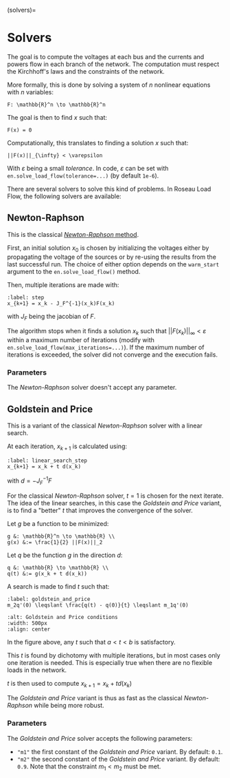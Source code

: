 (solvers)=

# Solvers

The goal is to compute the voltages at each bus and the currents and powers flow in each branch of
the network. The computation must respect the Kirchhoff's laws and the constraints of the network.

More formally, this is done by solving a system of $n$ nonlinear equations with $n$ variables:

```{math}
F: \mathbb{R}^n \to \mathbb{R}^n
```

The goal is then to find $x$ such that:

```{math}
F(x) = 0
```

Computationally, this translates to finding a solution $x$ such that:
```{math}
||F(x)||_{\infty} < \varepsilon
```
With $\varepsilon$ being a small *tolerance*.
In code, $\varepsilon$ can be set with `en.solve_load_flow(tolerance=...)` (by default `1e-6`).

There are several solvers to solve this kind of problems. In Roseau Load Flow, the following
solvers are available:


## Newton-Raphson

This is the classical [*Newton-Raphson* method](https://en.wikipedia.org/wiki/Newton%27s_method).

First, an initial solution $x_0$ is chosen by initializing the voltages either by propagating the
voltage of the sources or by re-using the results from the last successful run. The choice of
either option depends on the `warm_start` argument to the `en.solve_load_flow()` method.

Then, multiple iterations are made with:

```{math}
:label: step
x_{k+1} = x_k - J_F^{-1}(x_k)F(x_k)
```

with $J_F$ being the jacobian of $F$.

The algorithm stops when it finds a solution $x_k$ such that $||F(x_k)||_{\infty} < \varepsilon$
within a maximum number of iterations (modify with `en.solve_load_flow(max_iterations=...)`). If
the maximum number of iterations is exceeded, the solver did not converge and the execution
fails.

### Parameters

The *Newton-Raphson* solver doesn't accept any parameter.

## Goldstein and Price

This is a variant of the classical *Newton-Raphson* solver with a linear search.

At each iteration, $x_{k+1}$ is calculated using:
```{math}
:label: linear_search_step
x_{k+1} = x_k + t d(x_k)
```
with $d = -J_F^{-1}F$

For the classical *Newton-Raphson* solver, $t=1$ is chosen for the next iterate.
The idea of the linear searches, in this case the *Goldstein and Price* variant, is to find a
"better" $t$ that improves the convergence of the solver.

Let $g$ be a function to be minimized:
```{math}
g &: \mathbb{R}^n \to \mathbb{R} \\
g(x) &:= \frac{1}{2} ||F(x)||_2
```

Let $q$ be the function $g$ in the direction $d$:
```{math}
q &: \mathbb{R} \to \mathbb{R} \\
q(t) &:= g(x_k + t d(x_k))
```

A search is made to find $t$ such that:
```{math}
:label: goldstein_and_price
m_2q'(0) \leqslant \frac{q(t) - q(0)}{t} \leqslant m_1q'(0)
```

```{image} /_static/Goldstein_And_Price.svg
:alt: Goldstein and Price conditions
:width: 500px
:align: center
```

In the figure above, any $t$ such that $a < t < b$ is satisfactory.

This $t$ is found by dichotomy with multiple iterations, but in most cases only one iteration is
needed. This is especially true when there are no flexible loads in the network.

$t$ is then used to compute $x_{k+1} = x_k + t d(x_k)$

The *Goldstein and Price* variant is thus as fast as the classical *Newton-Raphson* while being
more robust.

### Parameters

The *Goldstein and Price* solver accepts the following parameters:
- `"m1"` the first constant of the *Goldstein and Price* variant. By default: `0.1`.
- `"m2"` the second constant of the *Goldstein and Price* variant. By default: `0.9`.
  Note that the constraint $m_1 < m_2$ must be met.

